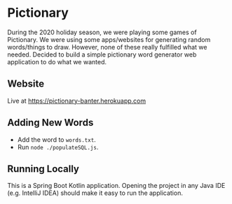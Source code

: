 # Pictionary

During the 2020 holiday season, we were playing some games of
Pictionary. We were using some apps/websites for generating
random words/things to draw. However, none of these really fulfilled
what we needed. Decided to build a simple pictionary word generator web
application to do what we wanted.

## Website
Live at https://pictionary-banter.herokuapp.com

## Adding New Words
* Add the word to `words.txt`.
* Run `node ./populateSQL.js`.

## Running Locally
This is a Spring Boot Kotlin application. Opening the project in any Java IDE
(e.g. IntelliJ IDEA) should make it easy to run the application.
